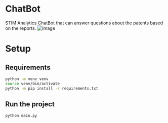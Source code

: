 # ChatBot

STIM Analytics ChatBot that can answer questions about the patents based on the reports.
![image](https://github.com/user-attachments/assets/c3ecbd46-8ceb-4675-9b94-f1cab0597001)


# Setup

## Requirements
```sh
python -m venv venv
source venv/bin/activate
python -m pip install -r requirements.txt
```

## Run the project
```sh
python main.py
```

